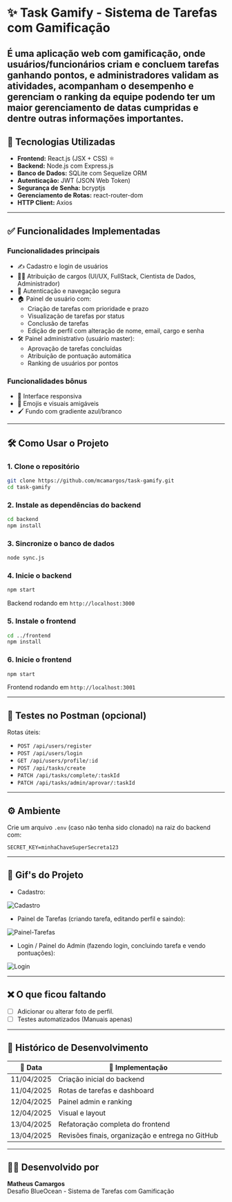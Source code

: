 
# ✨ Task Gamify - Sistema de Tarefas com Gamificação

É uma aplicação web com gamificação, onde usuários/funcionários criam e concluem tarefas ganhando pontos, e administradores validam as atividades, acompanham o desempenho e gerenciam o ranking da equipe podendo ter um maior gerenciamento de datas cumpridas e dentre outras informações importantes.
---

## 🚀 Tecnologias Utilizadas

-  **Frontend:** React.js (JSX + CSS) ⚛
-  **Backend:** Node.js com Express.js
-  **Banco de Dados:** SQLite com Sequelize ORM
-  **Autenticação:** JWT (JSON Web Token)
-  **Segurança de Senha:** bcryptjs
-  **Gerenciamento de Rotas:** react-router-dom
-  **HTTP Client:** Axios

---

## ✅ Funcionalidades Implementadas

### Funcionalidades principais
- ✍️ Cadastro e login de usuários
- 🧑‍💻 Atribuição de cargos (UI/UX, FullStack, Cientista de Dados, Administrador)
- 🔐 Autenticação e navegação segura
- 🏠 Painel de usuário com:
  - Criação de tarefas com prioridade e prazo
  - Visualização de tarefas por status
  - Conclusão de tarefas
  - Edição de perfil com alteração de nome, email, cargo e senha
- 🛠️ Painel administrativo (usuário master):
  - Aprovação de tarefas concluídas
  - Atribuição de pontuação automática
  - Ranking de usuários por pontos

### Funcionalidades bônus
- 📱 Interface responsiva
- 🎨 Emojis e visuais amigáveis
- 🖌️ Fundo com gradiente azul/branco

---

## 🛠️ Como Usar o Projeto

### 1. Clone o repositório

```bash
git clone https://github.com/mcamargos/task-gamify.git
cd task-gamify
```

### 2. Instale as dependências do backend

```bash
cd backend
npm install
```

### 3. Sincronize o banco de dados

```bash
node sync.js
```

### 4. Inicie o backend

```bash
npm start
```

Backend rodando em `http://localhost:3000`

### 5. Instale o frontend

```bash
cd ../frontend
npm install
```

### 6. Inicie o frontend

```bash
npm start
```

Frontend rodando em `http://localhost:3001`

---

## 🧪 Testes no Postman (opcional)

Rotas úteis:
- `POST /api/users/register`
- `POST /api/users/login`
- `GET /api/users/profile/:id`
- `POST /api/tasks/create`
- `PATCH /api/tasks/complete/:taskId`
- `PATCH /api/tasks/admin/aprovar/:taskId`

---

## ⚙️ Ambiente

Crie um arquivo `.env` (caso não tenha sido clonado) na raiz do backend com:

```
SECRET_KEY=minhaChaveSuperSecreta123
```

---

## 📸 Gif's do Projeto
- Cadastro:

![Cadastro](https://github.com/user-attachments/assets/2ca9b717-f502-4894-bfc4-cebc48c7877f)


- Painel de Tarefas (criando tarefa, editando perfil e saindo):

![Painel-Tarefas](https://github.com/user-attachments/assets/ae2b6ee8-842c-4573-aeba-010b7398e8bb)


- Login / Painel do Admin (fazendo login, concluindo tarefa e vendo pontuações):

![Login](https://github.com/user-attachments/assets/075b19ab-8466-4ed4-86fd-b4238729ead8)




---

## ❌ O que ficou faltando

- [ ] Adicionar ou alterar foto de perfil.
- [ ] Testes automatizados (Manuais apenas)

---

## 📆 Histórico de Desenvolvimento

| 📅 Data       | 🧩 Implementação                                                                 |
|--------------|----------------------------------------------------------------------------------|
| 11/04/2025   | Criação inicial do backend                                                       |
| 11/04/2025   | Rotas de tarefas e dashboard                                                     |
| 12/04/2025   | Painel admin e ranking                                                           |
| 12/04/2025   | Visual e layout                                                  |
| 13/04/2025   | Refatoração completa do frontend                                                 |
| 13/04/2025   | Revisões finais, organização e entrega no GitHub                                 |

---

## 👨‍💻 Desenvolvido por

**Matheus Camargos**  
Desafio BlueOcean - Sistema de Tarefas com Gamificação  
